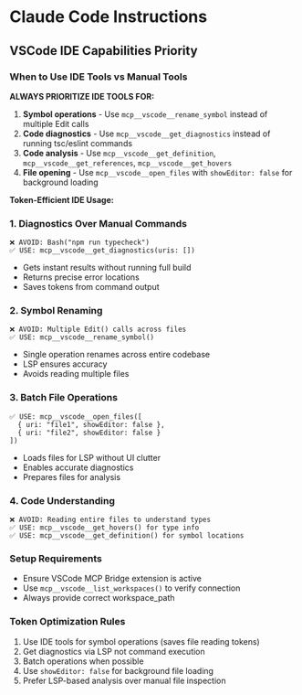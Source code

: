 # Claude Code Instructions

## VSCode IDE Capabilities Priority

### When to Use IDE Tools vs Manual Tools

**ALWAYS PRIORITIZE IDE TOOLS FOR:**

1. **Symbol operations** - Use `mcp__vscode__rename_symbol` instead of multiple Edit calls
2. **Code diagnostics** - Use `mcp__vscode__get_diagnostics` instead of running tsc/eslint commands
3. **Code analysis** - Use `mcp__vscode__get_definition`, `mcp__vscode__get_references`, `mcp__vscode__get_hovers`
4. **File opening** - Use `mcp__vscode__open_files` with `showEditor: false` for background loading

**Token-Efficient IDE Usage:**

### 1. Diagnostics Over Manual Commands

```
❌ AVOID: Bash("npm run typecheck")
✅ USE: mcp__vscode__get_diagnostics(uris: [])
```

- Gets instant results without running full build
- Returns precise error locations
- Saves tokens from command output

### 2. Symbol Renaming

```
❌ AVOID: Multiple Edit() calls across files
✅ USE: mcp__vscode__rename_symbol()
```

- Single operation renames across entire codebase
- LSP ensures accuracy
- Avoids reading multiple files

### 3. Batch File Operations

```
✅ USE: mcp__vscode__open_files([
  { uri: "file1", showEditor: false },
  { uri: "file2", showEditor: false }
])
```

- Loads files for LSP without UI clutter
- Enables accurate diagnostics
- Prepares files for analysis

### 4. Code Understanding

```
❌ AVOID: Reading entire files to understand types
✅ USE: mcp__vscode__get_hovers() for type info
✅ USE: mcp__vscode__get_definition() for symbol locations
```

### Setup Requirements

- Ensure VSCode MCP Bridge extension is active
- Use `mcp__vscode__list_workspaces()` to verify connection
- Always provide correct workspace_path

### Token Optimization Rules

1. Use IDE tools for symbol operations (saves file reading tokens)
2. Get diagnostics via LSP not command execution
3. Batch operations when possible
4. Use `showEditor: false` for background file loading
5. Prefer LSP-based analysis over manual file inspection
